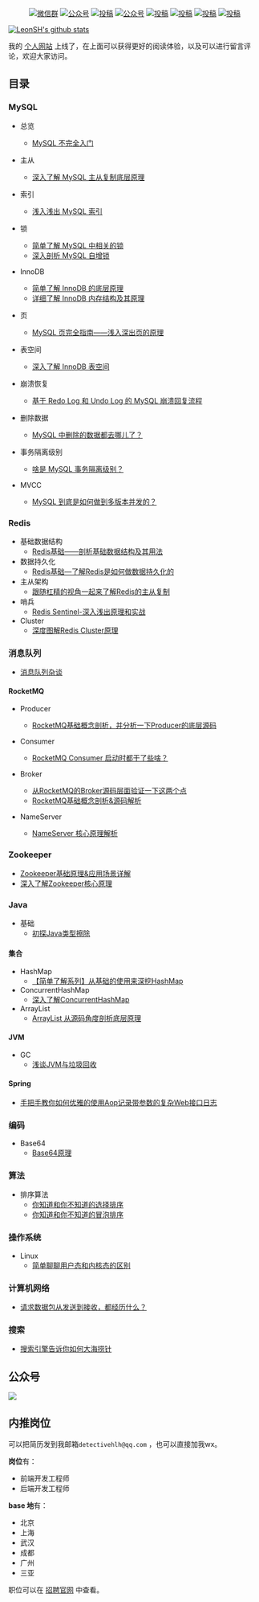 

<p align="center">
  <a href="https://mp.weixin.qq.com/s/4MToO5IEL7yWVVaWgrMzlg"><img src="https://img.shields.io/badge/weChat-微信群-blue.svg" alt="微信群"></a>
  <a href="https://mp.weixin.qq.com/s/MNrlJUHNHEx0hyoBIbmqgg"><img src="https://img.shields.io/badge/%E5%85%AC%E4%BC%97%E5%8F%B7-SH的全栈笔记-lightgrey.svg" alt="公众号"></a>
  <a href="https://www.zhihu.com/people/detectivehlh"><img src="https://img.shields.io/badge/zhihu-知乎-informational" alt="投稿"></a>
  <a href="https://juejin.cn/user/3509296845029384"><img src="https://img.shields.io/badge/juejin-掘金-blue.svg" alt="公众号"></a>
  <a href="https://blog.csdn.net/weixin_42667608"><img src="https://img.shields.io/badge/csdn-CSDN-red.svg" alt="投稿"></a>
  <a href="https://www.toutiao.com/c/user/token/MS4wLjABAAAAs5ezqjFAtzshP_qVxpG7qfaG-dSjUk2p6E_12bPmicE/"><img src="https://img.shields.io/badge/toutiao-今日头条-9cf" alt="投稿"></a>
  <a href="https://my.oschina.net/leonsh"><img src="https://img.shields.io/badge/oschina-开源中国-green" alt="投稿"></a>
  <a href="https://www.cnblogs.com/detectiveHLH/"><img src="https://img.shields.io/badge/cnblogs-博客园-important.svg" alt="投稿"></a>
</p>


[![LeonSH's github stats](https://github-readme-stats.vercel.app/api?username=detectiveHLH&hide=contribs,prs&count_private=true&show_icons=true&&bg_color=30,40941c,cb1597&title_color=fff&text_color=fff&icon_color=fc0)](https://github.com/detectiveHLH/sh-blog)



我的 [个人网站](https://hulunhao.com) 上线了，在上面可以获得更好的阅读体验，以及可以进行留言评论，欢迎大家访问。

## 目录

### MySQL

- 总览

  - [MySQL 不完全入门](https://mp.weixin.qq.com/s/IOXbXeoTruQpfsivJjzbKQ)

    

- 主从
  - [深入了解 MySQL 主从复制底层原理](https://mp.weixin.qq.com/s/xejfrjc1CO0r8uBT-_vpag)
- 索引
  - [浅入浅出 MySQL 索引](https://mp.weixin.qq.com/s/iVwJMlW3CsV5ng1573U_lA)
- 锁
  - [简单了解 MySQL 中相关的锁](https://mp.weixin.qq.com/s/rB0MHssNG_9ivZP2ka-EYw)
  - [深入剖析 MySQL 自增锁](https://mp.weixin.qq.com/s/Q6DPjzAIFQWIYHfq29sfeQ)
- InnoDB
  - [简单了解 InnoDB 的底层原理](https://mp.weixin.qq.com/s/-puz311svMVbBAdRioPrnQ)
  - [详细了解 InnoDB 内存结构及其原理](https://mp.weixin.qq.com/s/D-4m5RZwOjhJpLytiJ5FdA)
- 页
  - [MySQL 页完全指南——浅入深出页的原理](https://mp.weixin.qq.com/s/UgLcleeeAbXPQYp61JB0qQ)
- 表空间
  - [深入了解 InnoDB 表空间](https://mp.weixin.qq.com/s/KVH---8XrkX-6_liVux2Xg)
- 崩溃恢复
  - [基于 Redo Log 和 Undo Log 的 MySQL 崩溃回复流程](https://mp.weixin.qq.com/s/sDhgznRSA5wWduvG156mBw)
- 删除数据
  - [MySQL 中删除的数据都去哪儿了？](https://mp.weixin.qq.com/s/DhscpicoyJM9dVaGYuI3Wg)
- 事务隔离级别
  - [啥是 MySQL 事务隔离级别？](https://mp.weixin.qq.com/s/G-QFSNUol6vHS34v_TKvkQ)
- MVCC
  - [MySQL 到底是如何做到多版本并发的？](https://mp.weixin.qq.com/s/jBuA_BYvfu0xVNh5wgxwNA)



### Redis

- 基础数据结构
  - [Redis基础——剖析基础数据结构及其用法](https://mp.weixin.qq.com/s/Pje0emTqS4S_IbtbVY9S5w)
- 数据持久化
  - [Redis基础—了解Redis是如何做数据持久化的](https://mp.weixin.qq.com/s/m7WEAC6juUYnA5yyKgR4uA)
- 主从架构
  - [跟随杠精的视角一起来了解Redis的主从复制](https://mp.weixin.qq.com/s/VJTBmAB-A1aRT9DR6v5gow)
- 哨兵
  - [Redis Sentinel-深入浅出原理和实战](https://mp.weixin.qq.com/s/k-wGpBBnS53Ap86KNiBYvA)
- Cluster
  - [深度图解Redis Cluster原理](https://mp.weixin.qq.com/s/DKrvs7TlwyUeMJKCzbVzjg)



### 消息队列

- [消息队列杂谈](https://mp.weixin.qq.com/s/kNQWIcdBiWQU2drgaCQ_2g)

#### RocketMQ

- Producer
  - [RocketMQ基础概念剖析，并分析一下Producer的底层源码](https://mp.weixin.qq.com/s/tTlLsHpdAiRnlnzrnCusAw)
- Consumer
  - [RocketMQ Consumer 启动时都干了些啥？](https://mp.weixin.qq.com/s/O1uCGg48UqFhk_SI5JwDzg)
  
- Broker
  - [从RocketMQ的Broker源码层面验证一下这两个点](https://mp.weixin.qq.com/s/S2BXGEYbws2CXIfY5vbRug)
  - [RocketMQ基础概念剖析&源码解析](https://mp.weixin.qq.com/s/6pBlK_h0PEHfFXjXFgqMDQ)
- NameServer
  - [NameServer 核心原理解析](https://mp.weixin.qq.com/s/kNiNrn1wNNAj7BSEOI3bwQ)



### Zookeeper

- [Zookeeper基础原理&应用场景详解](https://mp.weixin.qq.com/s/jCmS6VvlFmjm2RWgqlpUqg)
- [深入了解Zookeeper核心原理](https://mp.weixin.qq.com/s/mP5i0ko9Me0ek485OnqNUw)



### Java

- 基础
  - [初探Java类型擦除](https://mp.weixin.qq.com/s/5CxLH2GAKvuodVHvWZmK3A)



#### 集合

- HashMap 
  - [【简单了解系列】从基础的使用来深挖HashMap](https://mp.weixin.qq.com/s/-ZE8eA-2CFYsgwRbwjEVnw)
- ConcurrentHashMap
  - [深入了解ConcurrentHashMap](https://mp.weixin.qq.com/s/3GgGqsMYuYmLV3ZvwFYuyg)
- ArrayList
  - [ArrayList 从源码角度剖析底层原理](https://mp.weixin.qq.com/s/dSKBBch-OdX2pNf5BUF89A)



#### JVM

- GC
  - [浅谈JVM与垃圾回收](https://mp.weixin.qq.com/s/1JVETSgjTrV-JjB96Q_ePQ)



#### Spring

- [手把手教你如何优雅的使用Aop记录带参数的复杂Web接口日志](https://mp.weixin.qq.com/s/JamcyrQdocnb0d0D0tSXNg)



### 编码

- Base64
  - [Base64原理](https://blog.51cto.com/leonsh/3625392)



### 算法

- 排序算法
  - [你知道和你不知道的选择排序](https://mp.weixin.qq.com/s/hXWuLSobtRwsWviwffyDmw)
  - [你知道和你不知道的冒泡排序](https://mp.weixin.qq.com/s/RWORg0xuM76cYqgVDe1UOQ)



### 操作系统

- Linux
  - [简单聊聊用户态和内核态的区别](https://mp.weixin.qq.com/s/OJRybC7uamkkizPcfPoC7w)



### 计算机网络

- [请求数据包从发送到接收，都经历什么？](https://mp.weixin.qq.com/s/JYPhwwuBPPHH8GgJtoCyug)



### 搜索

- [搜索引擎告诉你如何大海捞针](https://mp.weixin.qq.com/s?__biz=MzU5NDk0MTc2OA==&mid=2247485401&idx=1&sn=e5b8f6ce92ad5849ea7e53b90b678316&chksm=fe78c5fec90f4ce888ef985a05b8d2a6998f6eb2de28c31f42ca705bf87d53bbe855b4eb70c9&token=1781147435&lang=zh_CN#rd)



## 公众号

![](https://tva1.sinaimg.cn/large/008i3skNgy1gshj1k4ycoj31eg0hcwhm.jpg)



## 内推岗位

可以把简历发到我邮箱`detectivehlh@qq.com` ，也可以直接加我wx。

**岗位**有：

- 前端开发工程师
- 后端开发工程师

**base 地**有：

- 北京
- 上海
- 武汉
- 成都
- 广州
- 三亚

职位可以在 [招聘官网](https://jobs.bytedance.com/) 中查看。

